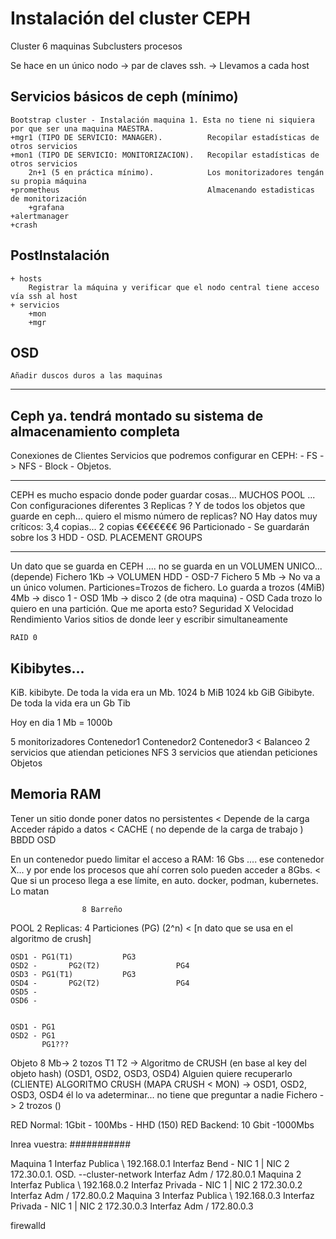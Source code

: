 # Instalación del cluster CEPH

Cluster 6 maquinas
Subclusters procesos

Se hace en un único nodo -> 
    par de claves ssh. -> Llevamos a cada host

## Servicios básicos de ceph (mínimo)
    Bootstrap cluster - Instalación maquina 1. Esta no tiene ni siquiera por que ser una maquina MAESTRA.
    +mgr1 (TIPO DE SERVICIO: MANAGER).          Recopilar estadísticas de otros servicios
    +mon1 (TIPO DE SERVICIO: MONITORIZACION).   Recopilar estadísticas de otros servicios
        2n+1 (5 en práctica mínimo).            Los monitorizadores tengán su propia máquina
    +prometheus                                 Almacenando estadisticas de monitorización
        +grafana
    +alertmanager
    +crash
    
## PostInstalación
    + hosts
        Registrar la máquina y verificar que el nodo central tiene acceso vía ssh al host
    + servicios
        +mon
        +mgr

## OSD
    Añadir duscos duros a las maquinas

-------
Ceph ya. tendrá montado su sistema de almacenamiento completa
-------
Conexiones de Clientes
Servicios que podremos configurar en CEPH:
    - FS -> NFS
    - Block
    - Objetos. 

-------
CEPH es mucho espacio donde poder guardar cosas...
    MUCHOS POOL ... Con configuraciones diferentes
        3 Replicas ? Y de todos los objetos que guarde en ceph... quiero el mismo número de replicas? NO
            Hay datos muy críticos: 3,4 copias... 2 copias                €€€€€€€
        96 Particionado - Se guardarán sobre los 3 HDD - OSD.
        PLACEMENT GROUPS

----

Un dato que se guarda en CEPH .... no se guarda en un VOLUMEN UNICO... (depende)
Fichero 1Kb -> VOLUMEN HDD - OSD-7
Fichero 5 Mb -> No va a un único volumen. Particiones=Trozos de fichero. Lo guarda a trozos (4MiB)
    4Mb -> disco 1 - OSD
    1Mb -> disco 2 (de otra maquina) - OSD
            Cada trozo lo quiero en una partición. Que me aporta esto?              Seguridad X
                                                                        Velocidad Rendimiento
            Varios sitios de donde leer y escribir simultaneamente
    
    RAID 0


## Kibibytes...

KiB. kibibyte. De toda la vida era un Mb.  1024 b
MiB                                        1024 kb
GiB Gibibyte. De toda la vida era un Gb
Tib

Hoy en dia 1 Mb = 1000b



5 monitorizadores                               Contenedor1     Contenedor2     Contenedor3             <   Balanceo
2 servicios que atiendan peticiones NFS
3 servicios que atiendan peticiones Objetos

## Memoria RAM
Tener un sitio donde poner datos no persistentes    < Depende de la carga
Acceder rápido a datos                              < CACHE ( no depende de la carga de trabajo )
    BBDD
    OSD
    
En un contenedor puedo limitar el acceso a RAM: 16 Gbs .... ese contenedor X... y por ende los procesos que ahí corren
    solo pueden acceder a 8Gbs. < Que si un proceso llega a ese límite, en auto. docker, podman, kubernetes.
                                  Lo matan
                                  


                    8 Barreño
POOL  2 Replicas: 4 Particiones (PG) (2^n) < [n dato que se usa en el algoritmo de crush]

    OSD1 - PG1(T1)           PG3
    OSD2 -       PG2(T2)                 PG4
    OSD3 - PG1(T1)           PG3
    OSD4 -       PG2(T2)                 PG4
    OSD5 -
    OSD6 -


    OSD1 - PG1
    OSD2 - PG1
           PG1???

    
Objeto 8 Mb-> 2 tozos T1 T2 -> Algoritmo de CRUSH (en base al key del objeto hash) (OSD1, OSD2, OSD3, OSD4)
Alguien quiere recuperarlo (CLIENTE) ALGORITMO CRUSH (MAPA CRUSH < MON)
    -> OSD1, OSD2, OSD3, OSD4 él lo va adeterminar... no tiene que preguntar a nadie
Fichero -> 2 trozos ()



RED Normal:    1Gbit - 100Mbs - HHD (150)
RED Backend:   10 Gbit -1000Mbs




Inrea vuestra:
###########

Maquina 1
    Interfaz Publica \                              192.168.0.1
    Interfaz Bend    - NIC 1 | NIC 2                172.30.0.1. OSD.   --cluster-network
    Interfaz Adm     /                              172.80.0.1
Maquina 2
    Interfaz Publica \                              192.168.0.2
    Interfaz Privada - NIC 1 | NIC 2                172.30.0.2
    Interfaz Adm     /                              172.80.0.2
Maquina 3
    Interfaz Publica \                              192.168.0.3
    Interfaz Privada - NIC 1 | NIC 2                172.30.0.3
    Interfaz Adm     /                              172.80.0.3

firewalld
